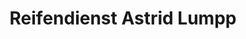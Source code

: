 ---
title: "Reifendienst Astrid Lumpp"
url: /willebadessen/reifendienst-astrid-lumpp/
shop: Reifen
---